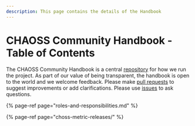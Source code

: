 ```yaml
---
description: This page contains the details of the Handbook
---
```


# CHAOSS Community Handbook - Table of Contents

The CHAOSS Community Handbook is a central [repository](https://github.com/chaoss/gitbook-test) for how we run the project. As part of our value of being transparent, the handbook is open to the world and we welcome feedback. Please make [pull requests](https://github.com/chaoss/gitbook-test/pulls) to suggest improvements or add clarifications. Please use [issues](https://github.com/chaoss/gitbook-test/issues) to ask questions.

{% page-ref page="roles-and-responsibilities.md" %}

{% page-ref page="choss-metric-releases/" %}

